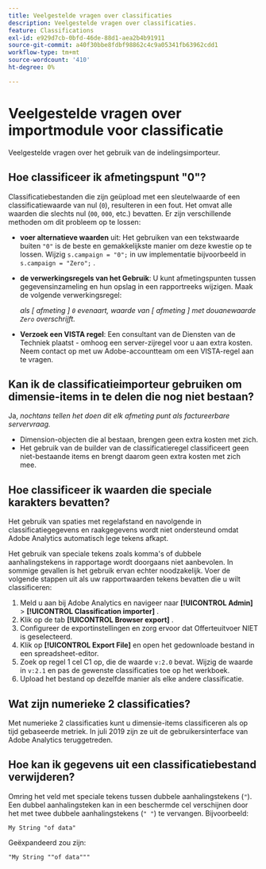 ```yaml
---
title: Veelgestelde vragen over classificaties
description: Veelgestelde vragen over classificaties.
feature: Classifications
exl-id: e929d7cb-0bfd-46de-88d1-aea2b4b91911
source-git-commit: a40f30bbe8fdbf98862c4c9a05341fb63962cdd1
workflow-type: tm+mt
source-wordcount: '410'
ht-degree: 0%

---
```


# Veelgestelde vragen over importmodule voor classificatie

Veelgestelde vragen over het gebruik van de indelingsimporteur.

## Hoe classificeer ik afmetingspunt &quot;0&quot;?

Classificatiebestanden die zijn geüpload met een sleutelwaarde of een classificatiewaarde van nul (`0`), resulteren in een fout. Het omvat alle waarden die slechts nul (`00`, `000`, etc.) bevatten. Er zijn verschillende methoden om dit probleem op te lossen:

* **voer alternatieve waarden** uit: Het gebruiken van een tekstwaarde buiten `"0"` is de beste en gemakkelijkste manier om deze kwestie op te lossen. Wijzig `s.campaign = "0";` in uw implementatie bijvoorbeeld in `s.campaign = "Zero";` .

* **de verwerkingsregels van het Gebruik**: U kunt afmetingspunten tussen gegevensinzameling en hun opslag in een rapportreeks wijzigen. Maak de volgende verwerkingsregel:

  *als [ afmeting ] `0` evenaart, waarde van [ afmeting ] met douanewaarde `Zero` overschrijft.*

* **Verzoek een VISTA regel**: Een consultant van de Diensten van de Techniek plaatst - omhoog een server-zijregel voor u aan extra kosten. Neem contact op met uw Adobe-accountteam om een VISTA-regel aan te vragen.

## Kan ik de classificatieimporteur gebruiken om dimensie-items in te delen die nog niet bestaan?

Ja, *nochtans tellen het doen dit elk afmeting punt als factureerbare servervraag.*

* Dimension-objecten die al bestaan, brengen geen extra kosten met zich.
* Het gebruik van de builder van de classificatieregel classificeert geen niet-bestaande items en brengt daarom geen extra kosten met zich mee.

## Hoe classificeer ik waarden die speciale karakters bevatten?

Het gebruik van spaties met regelafstand en navolgende in classificatiegegevens en raakgegevens wordt niet ondersteund omdat Adobe Analytics automatisch lege tekens afkapt.

Het gebruik van speciale tekens zoals komma&#39;s of dubbele aanhalingstekens in rapportage wordt doorgaans niet aanbevolen. In sommige gevallen is het gebruik ervan echter noodzakelijk. Voer de volgende stappen uit als uw rapportwaarden tekens bevatten die u wilt classificeren:

1. Meld u aan bij Adobe Analytics en navigeer naar **[!UICONTROL Admin]** > **[!UICONTROL Classification importer]** .
2. Klik op de tab **[!UICONTROL Browser export]** .
3. Configureer de exportinstellingen en zorg ervoor dat Offerteuitvoer NIET is geselecteerd.
4. Klik op **[!UICONTROL Export File]** en open het gedownloade bestand in een spreadsheet-editor.
5. Zoek op regel 1 cel C1 op, die de waarde `v:2.0` bevat. Wijzig de waarde in `v:2.1` en pas de gewenste classificaties toe op het werkboek.
6. Upload het bestand op dezelfde manier als elke andere classificatie.

## Wat zijn numerieke 2 classificaties?

Met numerieke 2 classificaties kunt u dimensie-items classificeren als op tijd gebaseerde metriek. In juli 2019 zijn ze uit de gebruikersinterface van Adobe Analytics teruggetreden.

## Hoe kan ik gegevens uit een classificatiebestand verwijderen?

Omring het veld met speciale tekens tussen dubbele aanhalingstekens (`"`). Een dubbel aanhalingsteken kan in een beschermde cel verschijnen door het met twee dubbele aanhalingstekens (`" "`) te vervangen. Bijvoorbeeld:

```
My String "of data"
```

Geëxpandeerd zou zijn:

```
"My String ""of data"""
```
